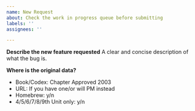 ```yaml
---
name: New Request
about: Check the work in progress queue before submitting
labels: ''
assignees: ''

---
```


**Describe the new feature requested**
A clear and concise description of what the bug is.

**Where is the original data?**
- Book/Codex: Chapter Approved 2003
- URL: If you have one/or will PM instead
- Homebrew: y/n
- 4/5/6/7/8/9th Unit only: y/n
